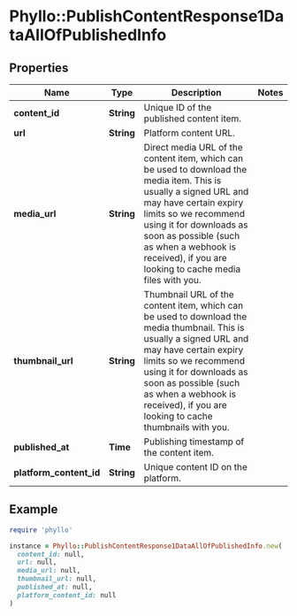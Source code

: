 # Phyllo::PublishContentResponse1DataAllOfPublishedInfo

## Properties

| Name | Type | Description | Notes |
| ---- | ---- | ----------- | ----- |
| **content_id** | **String** | Unique ID of the published content item. |  |
| **url** | **String** | Platform content URL. |  |
| **media_url** | **String** | Direct media URL of the content item, which can be used to download the media item. This is usually a signed URL and may have certain expiry limits so we recommend using it for downloads as soon as possible (such as when a webhook is received), if you are looking to cache media files with you. |  |
| **thumbnail_url** | **String** | Thumbnail URL of the content item, which can be used to download the media thumbnail. This is usually a signed URL and may have certain expiry limits so we recommend using it for downloads as soon as possible (such as when a webhook is received), if you are looking to cache thumbnails with you. |  |
| **published_at** | **Time** | Publishing timestamp of the content item. |  |
| **platform_content_id** | **String** | Unique content ID on the platform. |  |

## Example

```ruby
require 'phyllo'

instance = Phyllo::PublishContentResponse1DataAllOfPublishedInfo.new(
  content_id: null,
  url: null,
  media_url: null,
  thumbnail_url: null,
  published_at: null,
  platform_content_id: null
)
```


